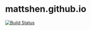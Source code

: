 # mattshen.github.io
[![Build Status](https://travis-ci.org/mattshen/mattshen.github.io.svg?branch=master)](https://travis-ci.org/mattshen/mattshen.github.io)
